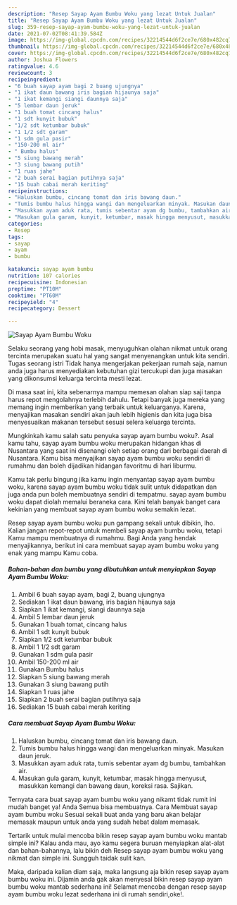 ```yaml
---
description: "Resep Sayap Ayam Bumbu Woku yang lezat Untuk Jualan"
title: "Resep Sayap Ayam Bumbu Woku yang lezat Untuk Jualan"
slug: 359-resep-sayap-ayam-bumbu-woku-yang-lezat-untuk-jualan
date: 2021-07-02T08:41:39.584Z
image: https://img-global.cpcdn.com/recipes/32214544d6f2ce7e/680x482cq70/sayap-ayam-bumbu-woku-foto-resep-utama.jpg
thumbnail: https://img-global.cpcdn.com/recipes/32214544d6f2ce7e/680x482cq70/sayap-ayam-bumbu-woku-foto-resep-utama.jpg
cover: https://img-global.cpcdn.com/recipes/32214544d6f2ce7e/680x482cq70/sayap-ayam-bumbu-woku-foto-resep-utama.jpg
author: Joshua Flowers
ratingvalue: 4.6
reviewcount: 3
recipeingredient:
- "6 buah sayap ayam bagi 2 buang ujungnya"
- "1 ikat daun bawang iris bagian hijaunya saja"
- "1 ikat kemangi siangi daunnya saja"
- "5 lembar daun jeruk"
- "1 buah tomat cincang halus"
- "1 sdt kunyit bubuk"
- "1/2 sdt ketumbar bubuk"
- "1 1/2 sdt garam"
- "1 sdm gula pasir"
- "150-200 ml air"
- " Bumbu halus"
- "5 siung bawang merah"
- "3 siung bawang putih"
- "1 ruas jahe"
- "2 buah serai bagian putihnya saja"
- "15 buah cabai merah keriting"
recipeinstructions:
- "Haluskan bumbu, cincang tomat dan iris bawang daun."
- "Tumis bumbu halus hingga wangi dan mengeluarkan minyak. Masukan daun jeruk."
- "Masukkan ayam aduk rata, tumis sebentar ayam dg bumbu, tambahkan air."
- "Masukan gula garam, kunyit, ketumbar, masak hingga menyusut, masukkan kemangi dan bawang daun, koreksi rasa. Sajikan."
categories:
- Resep
tags:
- sayap
- ayam
- bumbu

katakunci: sayap ayam bumbu 
nutrition: 107 calories
recipecuisine: Indonesian
preptime: "PT10M"
cooktime: "PT60M"
recipeyield: "4"
recipecategory: Dessert

---
```



![Sayap Ayam Bumbu Woku](https://img-global.cpcdn.com/recipes/32214544d6f2ce7e/680x482cq70/sayap-ayam-bumbu-woku-foto-resep-utama.jpg)

Selaku seorang yang hobi masak, menyuguhkan olahan nikmat untuk orang tercinta merupakan suatu hal yang sangat menyenangkan untuk kita sendiri. Tugas seorang istri Tidak hanya mengerjakan pekerjaan rumah saja, namun anda juga harus menyediakan kebutuhan gizi tercukupi dan juga masakan yang dikonsumsi keluarga tercinta mesti lezat.

Di masa  saat ini, kita sebenarnya mampu memesan olahan siap saji tanpa harus repot mengolahnya terlebih dahulu. Tetapi banyak juga mereka yang memang ingin memberikan yang terbaik untuk keluarganya. Karena, menyajikan masakan sendiri akan jauh lebih higienis dan kita juga bisa menyesuaikan makanan tersebut sesuai selera keluarga tercinta. 



Mungkinkah kamu salah satu penyuka sayap ayam bumbu woku?. Asal kamu tahu, sayap ayam bumbu woku merupakan hidangan khas di Nusantara yang saat ini disenangi oleh setiap orang dari berbagai daerah di Nusantara. Kamu bisa menyajikan sayap ayam bumbu woku sendiri di rumahmu dan boleh dijadikan hidangan favoritmu di hari liburmu.

Kamu tak perlu bingung jika kamu ingin menyantap sayap ayam bumbu woku, karena sayap ayam bumbu woku tidak sulit untuk didapatkan dan juga anda pun boleh membuatnya sendiri di tempatmu. sayap ayam bumbu woku dapat diolah memalui beraneka cara. Kini telah banyak banget cara kekinian yang membuat sayap ayam bumbu woku semakin lezat.

Resep sayap ayam bumbu woku pun gampang sekali untuk dibikin, lho. Kalian jangan repot-repot untuk membeli sayap ayam bumbu woku, tetapi Kamu mampu membuatnya di rumahmu. Bagi Anda yang hendak menyajikannya, berikut ini cara membuat sayap ayam bumbu woku yang enak yang mampu Kamu coba.

<!--inarticleads1-->

##### Bahan-bahan dan bumbu yang dibutuhkan untuk menyiapkan Sayap Ayam Bumbu Woku:

1. Ambil 6 buah sayap ayam, bagi 2, buang ujungnya
1. Sediakan 1 ikat daun bawang, iris bagian hijaunya saja
1. Siapkan 1 ikat kemangi, siangi daunnya saja
1. Ambil 5 lembar daun jeruk
1. Gunakan 1 buah tomat, cincang halus
1. Ambil 1 sdt kunyit bubuk
1. Siapkan 1/2 sdt ketumbar bubuk
1. Ambil 1 1/2 sdt garam
1. Gunakan 1 sdm gula pasir
1. Ambil 150-200 ml air
1. Gunakan  Bumbu halus
1. Siapkan 5 siung bawang merah
1. Gunakan 3 siung bawang putih
1. Siapkan 1 ruas jahe
1. Siapkan 2 buah serai bagian putihnya saja
1. Sediakan 15 buah cabai merah keriting




<!--inarticleads2-->

##### Cara membuat Sayap Ayam Bumbu Woku:

1. Haluskan bumbu, cincang tomat dan iris bawang daun.
1. Tumis bumbu halus hingga wangi dan mengeluarkan minyak. Masukan daun jeruk.
1. Masukkan ayam aduk rata, tumis sebentar ayam dg bumbu, tambahkan air.
1. Masukan gula garam, kunyit, ketumbar, masak hingga menyusut, masukkan kemangi dan bawang daun, koreksi rasa. Sajikan.




Ternyata cara buat sayap ayam bumbu woku yang nikamt tidak rumit ini mudah banget ya! Anda Semua bisa membuatnya. Cara Membuat sayap ayam bumbu woku Sesuai sekali buat anda yang baru akan belajar memasak maupun untuk anda yang sudah hebat dalam memasak.

Tertarik untuk mulai mencoba bikin resep sayap ayam bumbu woku mantab simple ini? Kalau anda mau, ayo kamu segera buruan menyiapkan alat-alat dan bahan-bahannya, lalu bikin deh Resep sayap ayam bumbu woku yang nikmat dan simple ini. Sungguh taidak sulit kan. 

Maka, daripada kalian diam saja, maka langsung aja bikin resep sayap ayam bumbu woku ini. Dijamin anda gak akan menyesal bikin resep sayap ayam bumbu woku mantab sederhana ini! Selamat mencoba dengan resep sayap ayam bumbu woku lezat sederhana ini di rumah sendiri,oke!.

